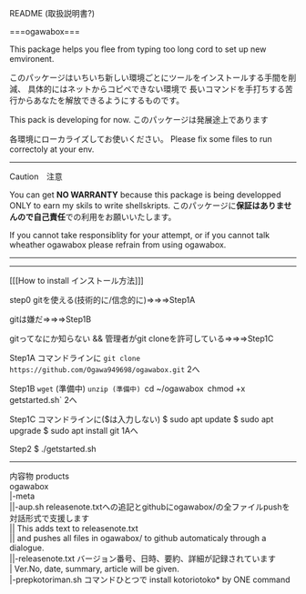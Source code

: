 README (取扱説明書?)

===ogawabox===

This package helps you flee from typing too long cord to set up new emvironent.

このパッケージはいちいち新しい環境ごとにツールをインストールする手間を削減、
具体的にはネットからコピペできない環境で
長いコマンドを手打ちする苦行からあなたを解放できるようにするものです。

This pack is developing for now.
このパッケージは発展途上であります

各環境にローカライズしてお使いください。
Please fix some files to run correctoly at your env.

********************************************************************************
Caution　注意

You can get **NO WARRANTY**
because this package is being developped ONLY to earn my skils to write shellskripts.
このパッケージに**保証はありませんので自己責任**での利用をお願いいたします。

If you cannot take responsiblity for your attempt,
or if you cannot talk wheather ogawabox
please refrain from using ogawabox.
*********************************************************************************

------------------------------------------------------------
[[[How to install インストール方法]]]

step0
gitを使える(技術的に/信念的に)⇒⇒⇒Step1A

gitは嫌だ⇒⇒⇒Step1B

gitってなにか知らない && 管理者がgit cloneを許可している⇒⇒⇒Step1C


Step1A
コマンドラインに
```git clone https://github.com/Ogawa949698/ogawabox.git```
2へ

Step1B
`wget` (準備中)
`unzip (準備中)
`cd ~/ogawabox`
`chmod +x getstarted.sh`
2へ

Step1C
コマンドラインに($は入力しない)
$ sudo apt update
$ sudo apt upgrade 
$ sudo apt install git
1Aへ


Step2
$ ./getstarted.sh

------------------------------------------------------------




内容物 products  
ogawabox  
|-meta  
||-aup.sh releasenote.txtへの追記とgithubにogawabox/の全ファイルpushを対話形式で支援します  
||        This adds text to releasenote.txt  
||        and pushes all files in ogawabox/ to github   automaticaly through a dialogue.  
||-releasenote.txt バージョン番号、日時、要約、詳細が記録されています  
|                 Ver.No, date, summary, article will be given.  
|-prepkotoriman.sh コマンドひとつで install kotoriotoko* by ONE command  

